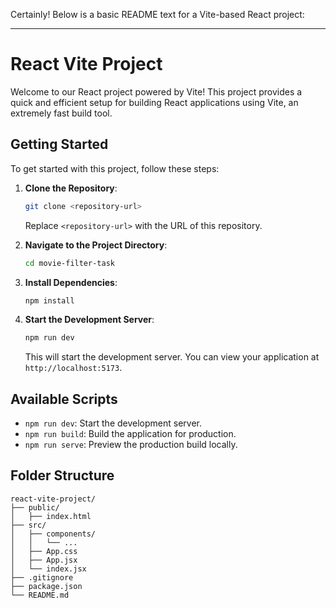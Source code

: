 Certainly! Below is a basic README text for a Vite-based React project:

---

# React Vite Project

Welcome to our React project powered by Vite! This project provides a quick and efficient setup for building React applications using Vite, an extremely fast build tool.

## Getting Started

To get started with this project, follow these steps:

1. **Clone the Repository**:

   ```bash
   git clone <repository-url>
   ```

   Replace `<repository-url>` with the URL of this repository.

2. **Navigate to the Project Directory**:

   ```bash
   cd movie-filter-task
   ```

3. **Install Dependencies**:

   ```bash
   npm install
   ```

4. **Start the Development Server**:

   ```bash
   npm run dev
   ```

   This will start the development server. You can view your application at `http://localhost:5173`.

## Available Scripts

- `npm run dev`: Start the development server.
- `npm run build`: Build the application for production.
- `npm run serve`: Preview the production build locally.

## Folder Structure

```
react-vite-project/
├── public/
│   ├── index.html
├── src/
│   ├── components/
│   │   └── ...
│   ├── App.css
│   ├── App.jsx
│   └── index.jsx
├── .gitignore
├── package.json
└── README.md
```
